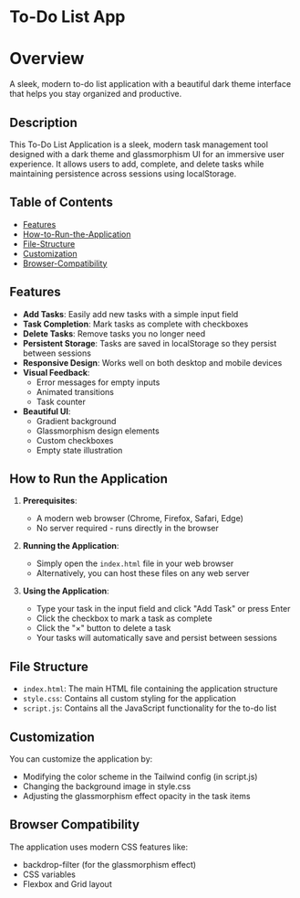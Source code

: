 # To-Do List App

# Overview
A sleek, modern to-do list application with a beautiful dark theme interface that helps you stay organized and productive.

## Description
This To-Do List Application is a sleek, modern task management tool designed with a dark theme and glassmorphism UI for an immersive user experience. It allows users to add, complete, and delete tasks while maintaining persistence across sessions using localStorage.

## Table of Contents
 - [Features](#features)
 - [How-to-Run-the-Application](#How-to-Run-the-Application)
 - [File-Structure](#File-Structure)
 - [Customization](#Customization)
 - [Browser-Compatibility](#Browser-Compatibility)

## Features
- **Add Tasks**: Easily add new tasks with a simple input field
- **Task Completion**: Mark tasks as complete with checkboxes
- **Delete Tasks**: Remove tasks you no longer need
- **Persistent Storage**: Tasks are saved in localStorage so they persist between sessions
- **Responsive Design**: Works well on both desktop and mobile devices
- **Visual Feedback**:
  - Error messages for empty inputs
  - Animated transitions
  - Task counter
- **Beautiful UI**:
  - Gradient background
  - Glassmorphism design elements
  - Custom checkboxes
  - Empty state illustration

## How to Run the Application
1. **Prerequisites**:
   - A modern web browser (Chrome, Firefox, Safari, Edge)
   - No server required - runs directly in the browser

2. **Running the Application**:
   - Simply open the `index.html` file in your web browser
   - Alternatively, you can host these files on any web server

3. **Using the Application**:
   - Type your task in the input field and click "Add Task" or press Enter
   - Click the checkbox to mark a task as complete
   - Click the "×" button to delete a task
   - Your tasks will automatically save and persist between sessions

## File Structure
- `index.html`: The main HTML file containing the application structure
- `style.css`: Contains all custom styling for the application
- `script.js`: Contains all the JavaScript functionality for the to-do list

## Customization
You can customize the application by:
- Modifying the color scheme in the Tailwind config (in script.js)
- Changing the background image in style.css
- Adjusting the glassmorphism effect opacity in the task items

## Browser Compatibility
The application uses modern CSS features like:
- backdrop-filter (for the glassmorphism effect)
- CSS variables
- Flexbox and Grid layout
